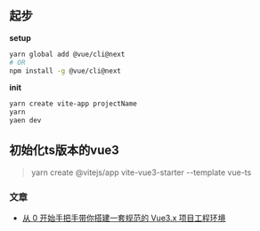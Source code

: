 ## 起步

**setup**

```bash
yarn global add @vue/cli@next
# OR
npm install -g @vue/cli@next
```

**init**

```bash
yarn create vite-app projectName
yarn 
yaen dev

```







## 初始化ts版本的vue3

> yarn create @vitejs/app vite-vue3-starter --template vue-ts





### 文章

- [从 0 开始手把手带你搭建一套规范的 Vue3.x 项目工程环境](https://juejin.cn/post/6951649464637636622#heading-2)

